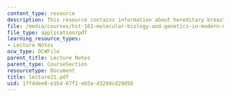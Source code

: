 ```yaml
---
content_type: resource
description: This resource contains information about hereditary breast ovarian cancer.
file: /media/courses/hst-161-molecular-biology-and-genetics-in-modern-medicine-fall-2007/1ff4dee0e1b467f2eb5ad3294cd29d56_lecture21.pdf
file_type: application/pdf
learning_resource_types:
- Lecture Notes
ocw_type: OCWFile
parent_title: Lecture Notes
parent_type: CourseSection
resourcetype: Document
title: lecture21.pdf
uid: 1ff4dee0-e1b4-67f2-eb5a-d3294cd29d56
---
```

